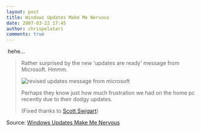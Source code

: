 ```yaml
---
layout: post
title: Windows Updates Make Me Nervous
date: 2007-03-22 17:45
author: chrispelatari
comments: true
---
```

<p> hehe...</p>
<blockquote>
  <p>Rather surprised by the new 'updates are ready' message from Microsoft. 
  Hmmm. 
  </p><p><img alt="revised updates message from microsoft" src="http://secretGeek.net/image/updates.PNG" /> 
  </p><p>Perhaps they know just how much frustration we had on the home pc recently 
  due to their dodgy updates. 
  </p><p>(Fixed thanks to <a href="http://www.google.com/search?hl=en&amp;q=windows+updates+swigart">Scott 
  Swigart</a>) </p></blockquote>
<p>Source: <a href="http://www.secretGeek.net/update_nervous.asp">Windows 
Updates Make Me Nervous<br /></a></p>
